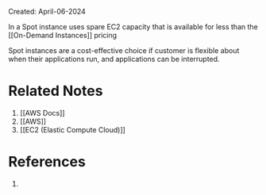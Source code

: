 Created: April-06-2024

In a Spot instance uses spare EC2 capacity that is available for less than the [[On-Demand Instances]] pricing

Spot instances are a cost-effective choice if customer is flexible about when their applications run, and applications can be interrupted.
# Related Notes

1. [[AWS Docs]]
2. [[AWS]]
3. [[EC2 (Elastic Compute Cloud)]]
# References

1. 